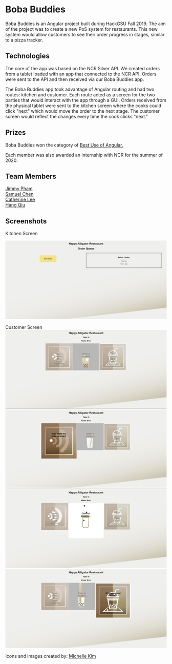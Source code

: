 # Boba Buddies

Boba Buddies is an Angular project built during HackGSU Fall 2019. The aim of the project was to create a new PoS system for restaurants. This new system would allow customers to see their order progress in stages, similar to a pizza tracker.

## Technologies 

The core of the app was based on the NCR Silver API. We created orders from a tablet loaded with an app that connected to the NCR API. Orders were sent to the API and then received via our Boba Buddies app.

The Boba Buddies app took advantage of Angular routing and had two routes: kitchen and customer. Each route acted as a screen for the two parties that would interact with the app through a GUI. Orders received from the physical tablet were sent to the kitchen screen where the cooks could click "next" which would move the order to the next stage. The customer screen would reflect the changes every time the cook clicks "next."

## Prizes

Boba Buddies won the category of [Best Use of Angular.](https://devpost.com/software/boba-buddies)

Each member was also awarded an internship with NCR for the summer of 2020.

## Team Members

[Jimmy Pham](https://github.com/jpham197)<br>
[Samuel Chen](https://github.com/WoShiSam)<br>
[Catherine Lee](https://github.com/itscatherinelee)<br>
[Hang Qiu](https://github.com/924920329)<br>

## Screenshots

Kitchen Screen

![Kitchen Screen](/Screenshots/Kitchen_0.png)

Customer Screen
![Customer_0](/Screenshots/Customer_0.png)
![Customer_1](/Screenshots/Customer_1.png)
![Customer_2](/Screenshots/Customer_2.png)
![Customer_3](/Screenshots/Customer_3.png)

Icons and images created by:
[Michelle Kim](https://www.instagram.com/bluejayflew)<br>
[]()<br>
[]()<br>
